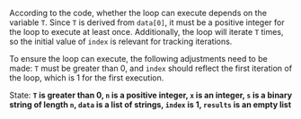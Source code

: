 According to the code, whether the loop can execute depends on the variable `T`. Since `T` is derived from `data[0]`, it must be a positive integer for the loop to execute at least once. Additionally, the loop will iterate `T` times, so the initial value of `index` is relevant for tracking iterations. 

To ensure the loop can execute, the following adjustments need to be made: `T` must be greater than 0, and `index` should reflect the first iteration of the loop, which is 1 for the first execution.

State: **`T` is greater than 0, `n` is a positive integer, `x` is an integer, `s` is a binary string of length `n`, `data` is a list of strings, `index` is 1, `results` is an empty list**